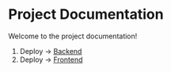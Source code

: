 # Project Documentation

Welcome to the project documentation!

1. Deploy -> [Backend](Backend/README.md)
1. Deploy -> [Frontend](FrontEnd/README.md)

